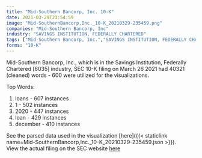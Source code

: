 ```yaml
---
title: "Mid-Southern Bancorp, Inc. 10-K"
date: 2021-03-29T23:54:59
image: "Mid-SouthernBancorp,Inc._10-K_20210329-235459.png"
companies: "Mid-Southern Bancorp, Inc"
industry: "SAVINGS INSTITUTION, FEDERALLY CHARTERED"
tags: ["Mid-Southern Bancorp, Inc.","SAVINGS INSTITUTION, FEDERALLY CHARTERED","03-26-2021","10-K"]
forms: "10-K"
---
```

Mid-Southern Bancorp, Inc., which is in the Savings Institution, Federally Chartered [6035] industry, SEC 10-K filing on March 26 2021 had 40321 (cleaned) words - 600 were utilized for the visualizations.

Top Words:
1. loans - 607 instances
2. 1 - 502 instances
3. 2020 - 447 instances
4. loan - 429 instances
5. december - 410 instances


See the parsed data used in the visualization [here]({{< staticlink name=Mid-SouthernBancorp,Inc._10-K_20210329-235459.json >}}).  
View the actual filing on the SEC website [here](https://www.sec.gov/Archives/edgar/data/1734875/0001734875-21-000014.txt)